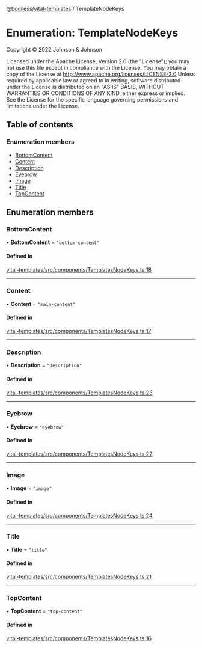 [@bodiless/vital-templates](../README.md) / TemplateNodeKeys

# Enumeration: TemplateNodeKeys

Copyright © 2022 Johnson & Johnson

Licensed under the Apache License, Version 2.0 (the "License");
you may not use this file except in compliance with the License.
You may obtain a copy of the License at
http://www.apache.org/licenses/LICENSE-2.0
Unless required by applicable law or agreed to in writing, software
distributed under the License is distributed on an "AS IS" BASIS,
WITHOUT WARRANTIES OR CONDITIONS OF ANY KIND, either express or implied.
See the License for the specific language governing permissions and
limitations under the License.

## Table of contents

### Enumeration members

- [BottomContent](TemplateNodeKeys.md#bottomcontent)
- [Content](TemplateNodeKeys.md#content)
- [Description](TemplateNodeKeys.md#description)
- [Eyebrow](TemplateNodeKeys.md#eyebrow)
- [Image](TemplateNodeKeys.md#image)
- [Title](TemplateNodeKeys.md#title)
- [TopContent](TemplateNodeKeys.md#topcontent)

## Enumeration members

### BottomContent

• **BottomContent** = `"bottom-content"`

#### Defined in

[vital-templates/src/components/TemplatesNodeKeys.ts:18](https://github.com/johnsonandjohnson/Bodiless-JS/blob/cf67a5d2a/packages/vital-templates/src/components/TemplatesNodeKeys.ts#L18)

___

### Content

• **Content** = `"main-content"`

#### Defined in

[vital-templates/src/components/TemplatesNodeKeys.ts:17](https://github.com/johnsonandjohnson/Bodiless-JS/blob/cf67a5d2a/packages/vital-templates/src/components/TemplatesNodeKeys.ts#L17)

___

### Description

• **Description** = `"description"`

#### Defined in

[vital-templates/src/components/TemplatesNodeKeys.ts:23](https://github.com/johnsonandjohnson/Bodiless-JS/blob/cf67a5d2a/packages/vital-templates/src/components/TemplatesNodeKeys.ts#L23)

___

### Eyebrow

• **Eyebrow** = `"eyebrow"`

#### Defined in

[vital-templates/src/components/TemplatesNodeKeys.ts:22](https://github.com/johnsonandjohnson/Bodiless-JS/blob/cf67a5d2a/packages/vital-templates/src/components/TemplatesNodeKeys.ts#L22)

___

### Image

• **Image** = `"image"`

#### Defined in

[vital-templates/src/components/TemplatesNodeKeys.ts:24](https://github.com/johnsonandjohnson/Bodiless-JS/blob/cf67a5d2a/packages/vital-templates/src/components/TemplatesNodeKeys.ts#L24)

___

### Title

• **Title** = `"title"`

#### Defined in

[vital-templates/src/components/TemplatesNodeKeys.ts:21](https://github.com/johnsonandjohnson/Bodiless-JS/blob/cf67a5d2a/packages/vital-templates/src/components/TemplatesNodeKeys.ts#L21)

___

### TopContent

• **TopContent** = `"top-content"`

#### Defined in

[vital-templates/src/components/TemplatesNodeKeys.ts:16](https://github.com/johnsonandjohnson/Bodiless-JS/blob/cf67a5d2a/packages/vital-templates/src/components/TemplatesNodeKeys.ts#L16)
